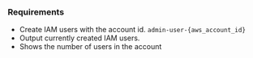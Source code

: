 ### Requirements

- Create IAM users with the account id. `admin-user-{aws_account_id}`
- Output currently created IAM users.
- Shows the number of users in the account
